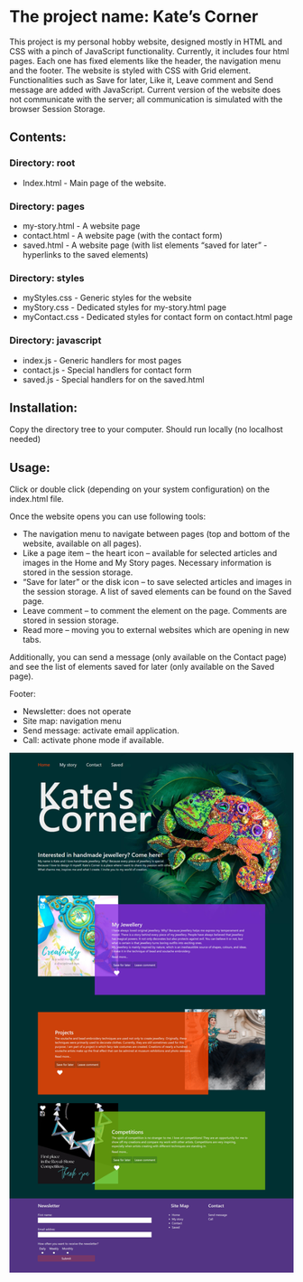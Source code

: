 # The project name: Kate’s Corner
This project is my personal hobby website, designed mostly in HTML and CSS with a pinch of JavaScript functionality. 
Currently, it includes four html pages. Each one has fixed elements like the header, the navigation menu and the footer. 
The website is styled with CSS with Grid element. Functionalities such as Save for later, Like it, Leave comment and Send message are added with JavaScript. 
Current version of the website does not communicate with the server; all communication is simulated with the browser Session Storage. 

## Contents:
### Directory: root
- Index.html - Main page of the website.
### Directory: pages
- my-story.html - A website page 
- contact.html -	A website page (with the contact form)
- saved.html -	A website page (with list elements “saved for later” - hyperlinks to the saved elements)
### Directory: styles
- myStyles.css - Generic styles for the website
- myStory.css -	Dedicated styles for my-story.html page
- myContact.css -	Dedicated styles for contact form on contact.html page
### Directory: javascript
- index.js - Generic handlers for most pages
- contact.js - Special handlers for contact form
- saved.js - Special handlers for on the saved.html
## Installation:
Copy the directory tree to your computer. Should run locally (no localhost needed)
## Usage:
Click or double click (depending on your system configuration) on the index.html file.

Once the website opens you can use following tools:
- The navigation menu to navigate between pages (top and bottom of the website, available on all pages).
- Like a page item – the heart icon – available for selected articles and images in the Home and My Story pages. Necessary information is stored in the session storage.
- “Save for later” or the disk icon – to save selected articles and images in the session storage. A list of saved elements can be found on the Saved page.
- Leave comment – to comment the element on the page. Comments are stored in session storage.
- Read more – moving you to external websites which are opening in new tabs.

Additionally, you can send a message (only available on the Contact page) and see the list of elements saved for later (only available on the Saved page).

Footer:
- Newsletter:  does not operate
- Site map: navigation menu
- Send message: activate email application.
- Call: activate phone mode if available. 

![screencapture](https://github.com/kfrancik/finalCapstone/blob/master/images/screencapture.jpg)
